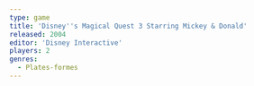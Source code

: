 ```yaml
---
type: game
title: 'Disney''s Magical Quest 3 Starring Mickey & Donald'
released: 2004
editor: 'Disney Interactive'
players: 2
genres:
  - Plates-formes
---
```

